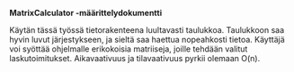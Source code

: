 **MatrixCalculator -määrittelydokumentti**

Käytän tässä työssä tietorakenteena luultavasti taulukkoa. Taulukkoon saa hyvin luvut järjestykseen, ja sieltä saa haettua nopeahkosti tietoa.
Käyttäjä voi syöttää ohjelmalle erikokoisia matriiseja, joille tehdään valitut laskutoimitukset.
Aikavaativuus ja tilavaativuus pyrkii olemaan O(n).
